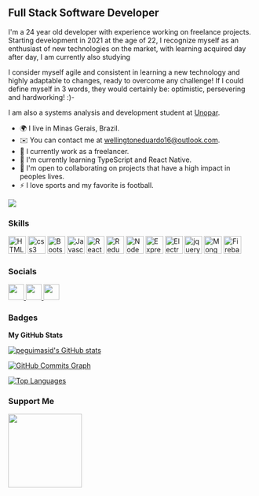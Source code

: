 

Full Stack Software Developer
----------------------------

I'm a 24 year old developer with experience working on freelance projects.
Starting development in 2021 at the age of 22, I recognize myself as an enthusiast of new technologies on the market, with learning acquired day after day, I am currently also studying

I consider myself agile and consistent in learning a new technology and highly adaptable to changes, ready to overcome any challenge!
If I could define myself in 3 words, they would certainly be: optimistic, persevering and hardworking! :)-

I am also a systems analysis and development student at [Unopar](https://www.unopar.com.br/).

* 🌍  I live in Minas Gerais, Brazil.
* ✉️  You can contact me at [wellingtoneduardo16@outlook.com](mailto:wellingtoneduardo16@outlook.com).
* 🚀  I currently work as a freelancer.
* 🧠  I'm currently learning TypeScript and React Native.
* 🤝  I'm open to collaborating on projects that have a high impact in peoples lives.
* ⚡  I love sports and my favorite is football.

<a href="https://github.com/Wellington1310" target="_blank" rel="noreferrer"><img
src="https://img.shields.io/github/followers/peguimasid?logo=github&style=for-the-badge&color=3382ed&labelColor=171717" /></a>

### Skills

<p align="left">
  <a href="https://developer.mozilla.org/en-US/docs/Glossary/HTML5" target="_blank" rel="noreferrer"><img src="https://raw.githubusercontent.com/danielcranney/readme-generator/main/public/icons/skills/html5-colored.svg" width="36" height="36" alt="HTML5" /></a>
  <a href="https://developer.mozilla.org/pt-BR/docs/Web/CSS" target="_blank" rel="noreferrer"><img src="https://cdn.simpleicons.org/css3/#1572B6" width="36" height="36"   alt="css3"  /></a> 
  <a href="https://getbootstrap.com/" target="_blank" rel="noreferrer"><img src="https://cdn.simpleicons.org/bootstrap/#7952B3" width="36" height="36"   alt="Bootstrap"  /></a>
<a href="https://developer.mozilla.org/en-US/docs/Web/JavaScript" target="_blank" rel="noreferrer"><img src="https://raw.githubusercontent.com/danielcranney/readme-generator/main/public/icons/skills/javascript-colored.svg" width="36" height="36" alt="Javascript" /></a>
<a href="https://reactjs.org/" target="_blank" rel="noreferrer"><img src="https://raw.githubusercontent.com/danielcranney/readme-generator/main/public/icons/skills/react-colored.svg" width="36" height="36" alt="React" /></a>
<a href="https://redux.js.org/" target="_blank" rel="noreferrer"><img src="https://raw.githubusercontent.com/danielcranney/readme-generator/main/public/icons/skills/redux-colored.svg" width="36" height="36" alt="Redux" /></a>
<a href="https://nodejs.org/en/" target="_blank" rel="noreferrer"><img src="https://raw.githubusercontent.com/danielcranney/readme-generator/main/public/icons/skills/nodejs-colored.svg" width="36" height="36" alt="NodeJS" /></a>
<a href="https://expressjs.com/" target="_blank" rel="noreferrer"><img src="https://raw.githubusercontent.com/danielcranney/readme-generator/main/public/icons/skills/express-colored-dark.svg" width="36" height="36" alt="Express" /></a>
<a href="https://www.electronjs.org/" target="_blank" rel="noreferrer"><img src="https://cdn.simpleicons.org/electron/#47848F" width="36" height="36"   alt="Electron"  /></a>
<a href="https://jquery.com/" target="_blank" rel="noreferrer"><img src="https://cdn.simpleicons.org/jquery/#0769AD" width="36" height="36"   alt="jquery"  /></a>
<a href="https://www.mongodb.com/" target="_blank" rel="noreferrer"><img src="https://raw.githubusercontent.com/danielcranney/readme-generator/main/public/icons/skills/mongodb-colored.svg" width="36" height="36" alt="MongoDB" /></a>
<a href="https://firebase.google.com/" target="_blank" rel="noreferrer"><img src="https://cdn.simpleicons.org/firebase/#FFCA28" width="36" height="36"   alt="Firebase"  /></a>
</p>

### Socials

<p align="left">
  <a href="https://discord.com/users/661437172699889684" target="_blank" rel="noreferrer"><img src="https://raw.githubusercontent.com/danielcranney/readme-generator/main/public/icons/socials/discord.svg" width="32" height="32" />
  </a> <a href="https://github.com/Wellington1310" target="_blank" rel="noreferrer"><img src="https://raw.githubusercontent.com/danielcranney/readme-generator/main/public/icons/socials/github-dark.svg" width="32" height="32" />
 </a> <a href="https://www.linkedin.com/in/wellington-eduardo/" target="_blank" rel="noreferrer"><img src="https://raw.githubusercontent.com/danielcranney/readme-generator/main/public/icons/socials/linkedin.svg" width="32" height="32" /></a>


### Badges

<b>My GitHub Stats</b>

<a href="http://www.github.com/peguimasid"><img src="https://github-readme-stats-peguimasid.vercel.app/api?username=Wellington1310&show_icons=true&hide=&count_private=true&title_color=3382ed&text_color=ffffff&icon_color=3382ed&bg_color=171717&hide_border=true&show_icons=true" alt="peguimasid's GitHub stats" /></a>

<a href="https://github-readme-streak-stats.herokuapp.com/?user=Wellington1310&stroke=ffffff&background=171717&ring=3382ed&fire=3382ed&currStreakNum=ffffff&currStreakLabel=3382ed&sideNums=ffffff&sideLabels=ffffff&dates=ffffff&hide_border=true%22"/></a>

<a href="http://www.github.com/peguimasid"><img src="https://github-readme-activity-graph.cyclic.app/graph?username=Wellington1310&bg_color=171717&color=ffffff&line=3382ed&point=ffffff&area_color=171717&area=true&hide_border=true&custom_title=GitHub%20Commits%20Graph" alt="GitHub Commits Graph" /></a>

<a href="https://github.com/peguimasid" align="left"><img src="https://github-readme-stats-peguimasid.vercel.app/api/top-langs/?username=Wellington1310&layout=compact&title_color=3382ed&hide=css,objective-c,html&text_color=ffffff&icon_color=3382ed&bg_color=171717&hide_border=true&locale=en&custom_title=Top%20%Languages" alt="Top Languages" /></a>

### Support Me

<a href="https://www.buymeacoffee.com/peguimasid"><img src="https://cdn.buymeacoffee.com/buttons/v2/default-yellow.png" width="150" /></a>


